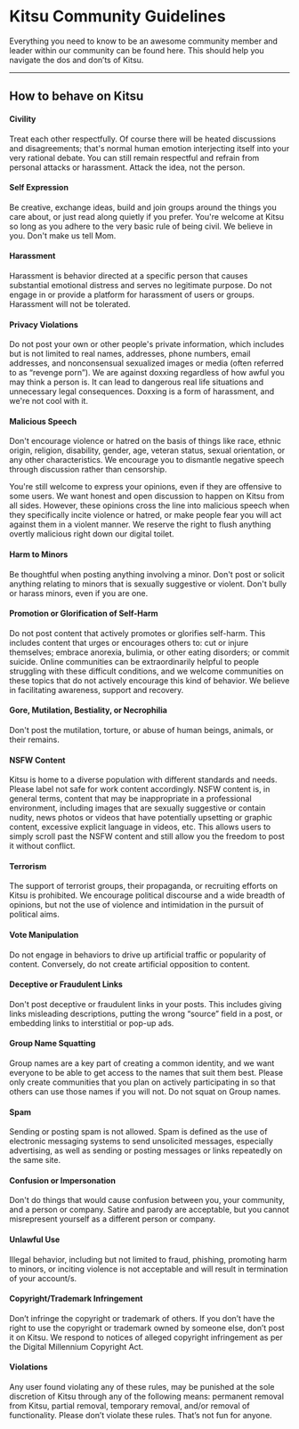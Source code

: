 Kitsu Community Guidelines
===================


Everything you need to know to be an awesome community member and leader within our community can be found here. This should help you navigate the dos and don’ts of Kitsu.

----------


How to behave on Kitsu
-------------


####  Civility

Treat each other respectfully. Of course there will be heated discussions and disagreements; that's normal human emotion interjecting itself into your very rational debate. You can still remain respectful and refrain from personal attacks or harassment. Attack the idea, not the person.

#### Self Expression

Be creative, exchange ideas, build and join groups around the things you care about, or just read along quietly if you prefer. You're welcome at Kitsu so long as you adhere to the very basic rule of being civil. We believe in you. Don't make us tell Mom.

#### Harassment

Harassment is behavior directed at a specific person that causes substantial emotional distress and serves no legitimate purpose. Do not engage in or provide a platform for harassment of users or groups. Harassment will not be tolerated.

#### Privacy Violations

Do not post your own or other people's private information, which includes but is not limited to real names, addresses, phone numbers, email addresses, and nonconsensual sexualized images or media (often referred to as “revenge porn”). We are against doxxing regardless of how awful you may think a person is. It can lead to dangerous real life situations and unnecessary legal consequences. Doxxing is a form of harassment, and we're not cool with it.

#### Malicious Speech


Don't encourage violence or hatred on the basis of things like race, ethnic origin, religion, disability, gender, age, veteran status, sexual orientation, or any other characteristics. We encourage you to dismantle negative speech through discussion rather than censorship.

You're still welcome to express your opinions, even if they are offensive to some users. We want honest and open discussion to happen on Kitsu from all sides. However, these opinions cross the line into malicious speech when they specifically incite violence or hatred, or make people fear you will act against them in a violent manner. We reserve the right to flush anything overtly malicious right down our digital toilet.

#### Harm to Minors

Be thoughtful when posting anything involving a minor. Don't post or solicit anything relating to minors that is sexually suggestive or violent. Don't bully or harass minors, even if you are one.

#### Promotion or Glorification of Self-Harm

Do not post content that actively promotes or glorifies self-harm. This includes content that urges or encourages others to: cut or injure themselves; embrace anorexia, bulimia, or other eating disorders; or commit suicide. Online communities can be extraordinarily helpful to people struggling with these difficult conditions, and we welcome communities on these topics that do not actively encourage this kind of behavior. We believe in facilitating awareness, support and recovery.

#### Gore, Mutilation, Bestiality, or Necrophilia

Don't post the mutilation, torture, or abuse of human beings, animals, or their remains.

#### NSFW Content

Kitsu is home to a diverse population with different standards and needs. Please label not safe for work content accordingly. NSFW content is, in general terms, content that may be inappropriate in a professional environment, including images that are sexually suggestive or contain nudity, news photos or videos that have potentially upsetting or graphic content, excessive explicit language in videos, etc. This allows users to simply scroll past the NSFW content and still allow you the freedom to post it without conflict.


#### Terrorism

The support of terrorist groups, their propaganda, or recruiting efforts on Kitsu is prohibited. We encourage political discourse and a wide breadth of opinions, but not the use of violence and intimidation in the pursuit of political aims.

#### Vote Manipulation

Do not engage in behaviors to drive up artificial traffic or popularity of content. Conversely, do not create artificial opposition to content.

#### Deceptive or Fraudulent Links

Don't post deceptive or fraudulent links in your posts. This includes giving links misleading descriptions, putting the wrong “source” field in a post, or embedding links to interstitial or pop-up ads.

#### Group Name Squatting

Group names are a key part of creating a common identity, and we want everyone to be able to get access to the names that suit them best. Please only create communities that you plan on actively participating in so that others can use those names if you will not. Do not squat on Group names.

#### Spam

Sending or posting spam is not allowed. Spam is defined as the use of electronic messaging systems to send unsolicited messages, especially advertising, as well as sending or posting messages or links repeatedly on the same site.


#### Confusion or Impersonation

Don't do things that would cause confusion between you, your community, and a person or company. Satire and parody are acceptable, but you cannot misrepresent yourself as a different person or company.


#### Unlawful Use

Illegal behavior, including but not limited to fraud, phishing, promoting harm to minors, or inciting violence is not acceptable and will result in termination of your account/s.

#### Copyright/Trademark Infringement

Don’t infringe the copyright or trademark of others. If you don’t have the right to use the copyright or trademark owned by someone else, don’t post it on Kitsu. We respond to notices of alleged copyright infringement as per the Digital Millennium Copyright Act.

#### Violations

Any user found violating any of these rules, may be punished at the sole discretion of Kitsu through any of the following means: permanent removal from Kitsu, partial removal, temporary removal, and/or removal of functionality. Please don’t violate these rules. That’s not fun for anyone.
